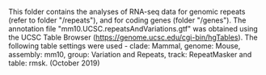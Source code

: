 This folder contains the analyses of RNA-seq data for genomic repeats (refer to folder "/repeats"), and for coding genes (folder "/genes").
The annotation file "mm10.UCSC.repeatsAndVariations.gtf" was obtained using the UCSC Table Browser (https://genome.ucsc.edu/cgi-bin/hgTables). The following table settings were used - clade: Mammal, genome: Mouse, assembly: mm10, group: Variation and Repeats, track: RepeatMasker and table: rmsk. (October 2019)
